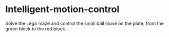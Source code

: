 # Intelligent-motion-control
Solve the Lego maze and control the small ball move on the plate, from the green block to the red block.
